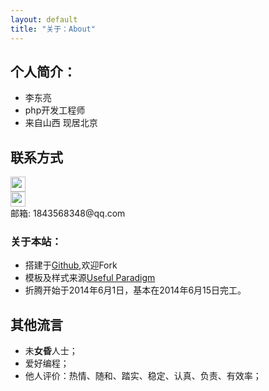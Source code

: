 ```yaml
---
layout: default
title: "关于：About"
---
```


## 个人简介：

* 李东亮
* php开发工程师
* 来自山西 现居北京

## 联系方式

<p class="contact">
 <a href="http://weibo.com/u/6015280040/home" title="微博联系我"><img src="http://www.sinaimg.cn/blog/developer/wiki/LOGO_32x32.png" width="24" height="24" style="display:inline-block;vertical-align:middle"></a><br/>
 <a href="https://github.com/adongdong" title="Github联系我"><img src="http://www.github.com/favicon.ico" width="24" height="24" style="display:inline-block;vertical-align:middle"></a><br/>
邮箱: 1843568348@qq.com
</p>

### 关于本站：

* 搭建于[Github](https://github.com/adongdong/adongdong.github.io),欢迎Fork
* 模板及样式来源[Useful Paradigm](http://usefulparadigm.com/)
* 折腾开始于2014年6月1日，基本在2014年6月15日完工。

## 其他流言
* 未**女昏**人士；
* 爱好编程；
* 他人评价：热情、随和、踏实、稳定、认真、负责、有效率；
